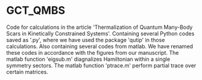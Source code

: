 # GCT_QMBS
Code for calculations in the article 'Thermalization of Quantum Many-Body Scars in Kinetically Constrained Systems'.
Containing several Python codes saved as '.py', where we have used the package 'qutip' in those calculations. 
Also containing several codes from matlab. 
We have renamed these codes in accordance with the figures from our manuscript. 
The matlab function 'eigsub.m' diagnalizes Hamiltonian within a single symmetry sectors.
The matlab function 'ptrace.m' perform partial trace over certain matrices.
